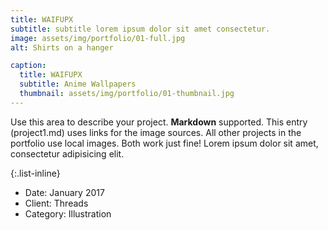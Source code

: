 ```yaml
---
title: WAIFUPX
subtitle: subtitle lorem ipsum dolor sit amet consectetur.
image: assets/img/portfolio/01-full.jpg
alt: Shirts on a hanger

caption:
  title: WAIFUPX
  subtitle: Anime Wallpapers
  thumbnail: assets/img/portfolio/01-thumbnail.jpg
---
```

Use this area to describe your project. **Markdown** supported. This entry (project1.md) uses links for the image sources. All other projects in the portfolio use local images. Both work just fine! Lorem ipsum dolor sit amet, consectetur adipisicing elit. 

{:.list-inline}
- Date: January 2017
- Client: Threads
- Category: Illustration

